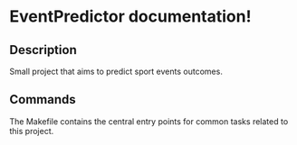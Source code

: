 # EventPredictor documentation!

## Description

Small project that aims to predict sport events outcomes.

## Commands

The Makefile contains the central entry points for common tasks related to this project.

